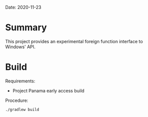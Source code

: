 Date: 2020-11-23

# Summary

This project provides an experimental foreign function interface to Windows' API.

# Build

Requirements:

- Project Panama early access build

Procedure:

`./gradlew build`
